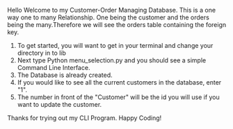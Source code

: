 Hello Welcome to my Customer-Order Managing Database. This is a one way one to many Relationship. One being the customer and the orders being the many.Therefore we will see the orders table containing the foreign key.

1. To get started, you will want to get in your terminal and change your directory in to lib
2. Next type Python menu_selection.py and you should see a simple Command Line Interface.
3. The Database is already created.
3. If you would like to see all the current customers in the database, enter "1".
4. The number in front of the "Customer" will be the id you will use if you want to update the customer.

Thanks for trying out my CLI Program. Happy Coding!
